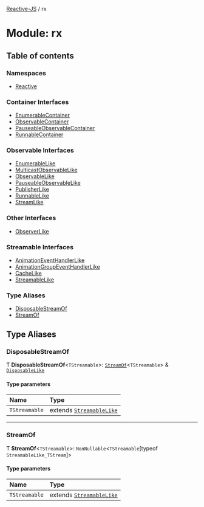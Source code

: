[Reactive-JS](../README.md) / rx

# Module: rx

## Table of contents

### Namespaces

- [Reactive](rx.Reactive.md)

### Container Interfaces

- [EnumerableContainer](../interfaces/rx.EnumerableContainer.md)
- [ObservableContainer](../interfaces/rx.ObservableContainer.md)
- [PauseableObservableContainer](../interfaces/rx.PauseableObservableContainer.md)
- [RunnableContainer](../interfaces/rx.RunnableContainer.md)

### Observable Interfaces

- [EnumerableLike](../interfaces/rx.EnumerableLike.md)
- [MulticastObservableLike](../interfaces/rx.MulticastObservableLike.md)
- [ObservableLike](../interfaces/rx.ObservableLike.md)
- [PauseableObservableLike](../interfaces/rx.PauseableObservableLike.md)
- [PublisherLike](../interfaces/rx.PublisherLike.md)
- [RunnableLike](../interfaces/rx.RunnableLike.md)
- [StreamLike](../interfaces/rx.StreamLike.md)

### Other Interfaces

- [ObserverLike](../interfaces/rx.ObserverLike.md)

### Streamable Interfaces

- [AnimationEventHandlerLike](../interfaces/rx.AnimationEventHandlerLike.md)
- [AnimationGroupEventHandlerLike](../interfaces/rx.AnimationGroupEventHandlerLike.md)
- [CacheLike](../interfaces/rx.CacheLike.md)
- [StreamableLike](../interfaces/rx.StreamableLike.md)

### Type Aliases

- [DisposableStreamOf](rx.md#disposablestreamof)
- [StreamOf](rx.md#streamof)

## Type Aliases

### DisposableStreamOf

Ƭ **DisposableStreamOf**<`TStreamable`\>: [`StreamOf`](rx.md#streamof)<`TStreamable`\> & [`DisposableLike`](../interfaces/util.DisposableLike.md)

#### Type parameters

| Name | Type |
| :------ | :------ |
| `TStreamable` | extends [`StreamableLike`](../interfaces/rx.StreamableLike.md) |

___

### StreamOf

Ƭ **StreamOf**<`TStreamable`\>: `NonNullable`<`TStreamable`[typeof `StreamableLike_TStream`]\>

#### Type parameters

| Name | Type |
| :------ | :------ |
| `TStreamable` | extends [`StreamableLike`](../interfaces/rx.StreamableLike.md) |
